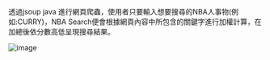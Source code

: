 透過jsoup java 進行網頁爬蟲，使用者只要輸入想要搜尋的NBA人事物(例如:CURRY)，NBA Search便會根據網頁內容中所包含的關鍵字進行加權計算，在加總後依分數高低呈現搜尋結果。

![image](https://user-images.githubusercontent.com/58155545/113021136-d7c43400-91b5-11eb-82ef-bbdf9f362623.png)
